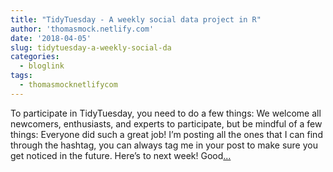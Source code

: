 ```yaml
---
title: "TidyTuesday - A weekly social data project in R"
author: 'thomasmock.netlify.com'
date: '2018-04-05'
slug: tidytuesday-a-weekly-social-da
categories:
  - bloglink
tags:
  - thomasmocknetlifycom
---
```


To participate in TidyTuesday, you need to do a few things: We welcome all newcomers, enthusiasts, and experts to participate, but be mindful of a few things: Everyone did such a great job! I’m posting all the ones that I can find through the hashtag, you can always tag me in your post to make sure you get noticed in the future. Here’s to next week! Good[... <i class="fas fa-external-link-alt"></i>](https://thomasmock.netlify.com/post/tidytuesday-a-weekly-social-data-project-in-r/)

